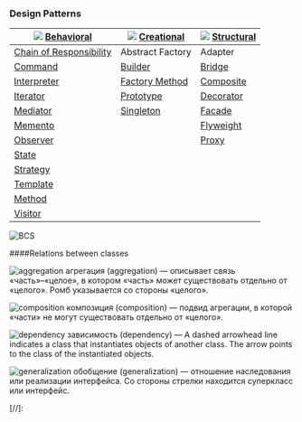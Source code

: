 ### Design Patterns

| ![][B] [Behavioral]  | ![][C] [Creational] | ![][S] [Structural] |
| ------------- | ------------- | ------------- |
| [Chain of Responsibility] | Abstract Factory | Adapter |
| [Command] | [Builder] | [Bridge] |
| [Interpreter] | [Factory Method] | [Composite] |
| [Iterator] | [Prototype] | [Decorator] |
| [Mediator] | [Singleton] | [Facade] |
| [Memento] |  | [Flyweight] |
| [Observer] |  | [Proxy] |
| [State] |  |  |
| [Strategy] |  |  |
| [Template] |  |  |
| [Method] |  |  |
| [Visitor] |  |  |

![BCS]

####Relations between classes

 ![aggregation] агрегация (aggregation) — описывает связь «часть»–«целое», в котором «часть» может существовать отдельно от «целого». Ромб указывается со стороны «целого».

 ![composition] композиция (composition) — подвид агрегации, в которой «части» не могут существовать отдельно от «целого».

 ![dependency] зависимость (dependency) — A dashed arrowhead line indicates a class that instantiates objects of another class. The arrow points to the class of the instantiated objects.

 ![generalization] обобщение (generalization) — отношение наследования или реализации интерфейса. Со стороны стрелки находится суперкласс или интерфейс.

[//]:

[B]: https://habrastorage.org/getpro/habr/post_images/262/c9e/d92/262c9ed9247e232f099d35de841bf5d9.png
[C]: https://habrastorage.org/getpro/habr/post_images/8fd/16f/b0f/8fd16fb0fc58c0dc3291abe1d98abb12.png
[S]: https://habrastorage.org/getpro/habr/post_images/3d2/c67/1bf/3d2c671bfcaa92b6a7ee0eb185247dc8.png
[BCS]: https://habrastorage.org/getpro/habr/post_images/349/055/ba9/349055ba96e21b43c7d3e506d4920bc8.jpg
[aggregation]: https://habrastorage.org/getpro/habr/post_images/ca8/dca/2a5/ca8dca2a537a1ec8044e88984c3f8b02.png
[composition]: https://habrastorage.org/getpro/habr/post_images/4de/b17/e66/4deb17e6696fc05e610d73ca47b1a49a.png
[dependency]: https://habrastorage.org/getpro/habr/post_images/43b/4e7/9ac/43b4e79ac9d10a4f8b57859b019c7c24.png
[generalization]: https://habrastorage.org/getpro/habr/post_images/aa6/efe/a5f/aa6efea5f552569c7fa6ce4e5603e684.png
[logo]: https://github.com/adam-p/markdown-here/raw/master/src/common/images/icon48.png
[Behavioral]: <https://github.com/olegre/DesignPatterns/tree/master/Behavioral/>
[Chain of Responsibility]: <https://github.com/olegre/DesignPatterns/tree/master/Behavioral/ChainOfResponsobility>
[Command]: <https://github.com/olegre/DesignPatterns/tree/master/Behavioral/Command>
[Interpreter]: <https://github.com/olegre/DesignPatterns/tree/master/Behavioral/Interpreter>
[Iterator]: <https://github.com/olegre/DesignPatterns/tree/master/Behavioral/Iterator>
[Mediator]: <https://github.com/olegre/DesignPatterns/tree/master/Behavioral/Mediator>
[Memento]: <https://github.com/olegre/DesignPatterns/tree/master/Behavioral/Memento>
[Observer]: <https://github.com/olegre/DesignPatterns/tree/master/Behavioral/Observer>
[State]: <https://github.com/olegre/DesignPatterns/tree/master/Behavioral/State>
[Strategy]: <https://github.com/olegre/DesignPatterns/tree/master/Behavioral/Strategy>
[Template]: <https://github.com/olegre/DesignPatterns/tree/master/Behavioral/Template>
[Method]: <https://github.com/olegre/DesignPatterns/tree/master/Behavioral/Method>
[Visitor]: <https://github.com/olegre/DesignPatterns/tree/master/Behavioral/Visitor>
[Creational]: <https://github.com/olegre/DesignPatterns/tree/master/Creational/>
[Abstract Factory]: <https://github.com/olegre/DesignPatterns/tree/master/Creational/AbstractFactory>
[Builder]: <https://github.com/olegre/DesignPatterns/tree/master/Creational/Builder>
[Factory Method]: <https://github.com/olegre/DesignPatterns/tree/master/Creational/FactoryMethod>
[Prototype]: <https://github.com/olegre/DesignPatterns/tree/master/Creational/Prototype>
[Singleton]: <https://github.com/olegre/DesignPatterns/tree/master/Creational/Singleton>
[Structural]: <https://github.com/olegre/DesignPatterns/tree/master/Structural/>
[Adapter]: <https://github.com/olegre/DesignPatterns/tree/master/Structural/Adapter>
[Bridge]: <https://github.com/olegre/DesignPatterns/tree/master/Structural/Bridge>
[Composite]: <https://github.com/olegre/DesignPatterns/tree/master/Structural/Composite>
[Decorator]: <https://github.com/olegre/DesignPatterns/tree/master/Structural/Decorator>
[Facade]: <https://github.com/olegre/DesignPatterns/tree/master/Structural/Facade>
[Flyweight]: <https://github.com/olegre/DesignPatterns/tree/master/Structural/Flyweight>
[Proxy]: <https://github.com/olegre/DesignPatterns/tree/master/Structural/Proxy>

